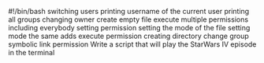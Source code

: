 #!/bin/bash
switching users
printing username of the current user
printing all groups
changing owner
create empty file
execute
multiple permissions
including everybody
setting permission
setting the mode of the file
setting mode the same
adds execute permission
creating directory
change group
symbolic link permission
Write a script that will play the StarWars IV episode in the terminal
